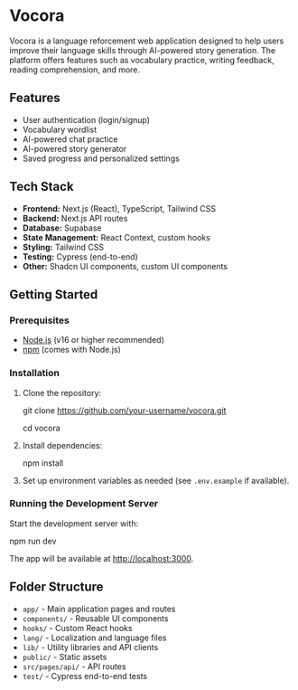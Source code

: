 # Vocora

Vocora is a language reforcement web application designed to help users improve their language skills through AI-powered story generation. The platform offers features such as vocabulary practice, writing feedback, reading comprehension, and more.

## Features

- User authentication (login/signup)
- Vocabulary wordlist
- AI-powered chat practice
- AI-powered story generator
- Saved progress and personalized settings

## Tech Stack

- **Frontend:** Next.js (React), TypeScript, Tailwind CSS
- **Backend:** Next.js API routes
- **Database:** Supabase
- **State Management:** React Context, custom hooks
- **Styling:** Tailwind CSS
- **Testing:** Cypress (end-to-end)
- **Other:** Shadcn UI components, custom UI components

## Getting Started

### Prerequisites

- [Node.js](https://nodejs.org/) (v16 or higher recommended)
- [npm](https://www.npmjs.com/) (comes with Node.js)

### Installation

1. Clone the repository:

   git clone https://github.com/your-username/vocora.git

   cd vocora


2. Install dependencies:
 
   npm install


3. Set up environment variables as needed (see `.env.example` if available).

### Running the Development Server

Start the development server with:

npm run dev


The app will be available at [http://localhost:3000](http://localhost:3000).

## Folder Structure

- `app/` - Main application pages and routes
- `components/` - Reusable UI components
- `hooks/` - Custom React hooks
- `lang/` - Localization and language files
- `lib/` - Utility libraries and API clients
- `public/` - Static assets
- `src/pages/api/` - API routes
- `test/` - Cypress end-to-end tests
